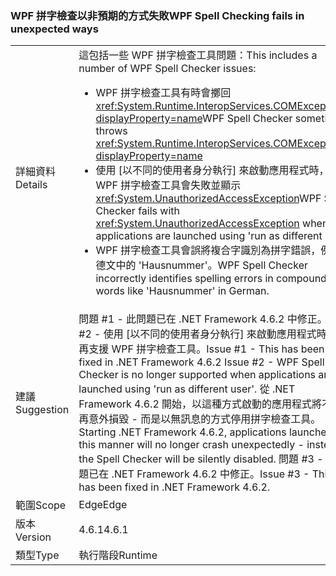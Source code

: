 ### <a name="wpf-spell-checking-fails-in-unexpected-ways"></a><span data-ttu-id="01577-101">WPF 拼字檢查以非預期的方式失敗</span><span class="sxs-lookup"><span data-stu-id="01577-101">WPF Spell Checking fails in unexpected ways</span></span>

|   |   |
|---|---|
|<span data-ttu-id="01577-102">詳細資料</span><span class="sxs-lookup"><span data-stu-id="01577-102">Details</span></span>|<span data-ttu-id="01577-103">這包括一些 WPF 拼字檢查工具問題：</span><span class="sxs-lookup"><span data-stu-id="01577-103">This includes a number of WPF Spell Checker issues:</span></span><ul><li><span data-ttu-id="01577-104">WPF 拼字檢查工具有時會擲回 <xref:System.Runtime.InteropServices.COMException?displayProperty=name></span><span class="sxs-lookup"><span data-stu-id="01577-104">WPF Spell Checker sometimes throws <xref:System.Runtime.InteropServices.COMException?displayProperty=name></span></span></li><li><span data-ttu-id="01577-105">使用 [以不同的使用者身分執行] 來啟動應用程式時，WPF 拼字檢查工具會失敗並顯示 <xref:System.UnauthorizedAccessException></span><span class="sxs-lookup"><span data-stu-id="01577-105">WPF Spell Checker fails with <xref:System.UnauthorizedAccessException> when applications are launched using 'run as different user'</span></span></li><li><span data-ttu-id="01577-106">WPF 拼字檢查工具會誤將複合字識別為拼字錯誤，例如德文中的 'Hausnummer'。</span><span class="sxs-lookup"><span data-stu-id="01577-106">WPF Spell Checker incorrectly identifies spelling errors in compound words like 'Hausnummer' in German.</span></span></li></ul>|
|<span data-ttu-id="01577-107">建議</span><span class="sxs-lookup"><span data-stu-id="01577-107">Suggestion</span></span>|<span data-ttu-id="01577-108">問題 #1 - 此問題已在 .NET Framework 4.6.2 中修正。問題 #2 - 使用 [以不同的使用者身分執行] 來啟動應用程式時，不再支援 WPF 拼字檢查工具。</span><span class="sxs-lookup"><span data-stu-id="01577-108">Issue #1 - This has been fixed in .NET Framework 4.6.2 Issue #2 - WPF Spell Checker is no longer supported when applications are launched using 'run as different user'.</span></span> <span data-ttu-id="01577-109">從 .NET Framework 4.6.2 開始，以這種方式啟動的應用程式將不會再意外損毀 - 而是以無訊息的方式停用拼字檢查工具。</span><span class="sxs-lookup"><span data-stu-id="01577-109">Starting .NET Framework 4.6.2, applications launched in this manner will no longer crash unexpectedly - instead the Spell Checker will be silently disabled.</span></span> <span data-ttu-id="01577-110">問題 #3 - 此問題已在 .NET Framework 4.6.2 中修正。</span><span class="sxs-lookup"><span data-stu-id="01577-110">Issue #3 - This has been fixed in .NET Framework 4.6.2.</span></span>|
|<span data-ttu-id="01577-111">範圍</span><span class="sxs-lookup"><span data-stu-id="01577-111">Scope</span></span>|<span data-ttu-id="01577-112">Edge</span><span class="sxs-lookup"><span data-stu-id="01577-112">Edge</span></span>|
|<span data-ttu-id="01577-113">版本</span><span class="sxs-lookup"><span data-stu-id="01577-113">Version</span></span>|<span data-ttu-id="01577-114">4.6.1</span><span class="sxs-lookup"><span data-stu-id="01577-114">4.6.1</span></span>|
|<span data-ttu-id="01577-115">類型</span><span class="sxs-lookup"><span data-stu-id="01577-115">Type</span></span>|<span data-ttu-id="01577-116">執行階段</span><span class="sxs-lookup"><span data-stu-id="01577-116">Runtime</span></span>|

